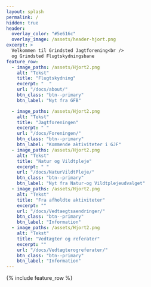```yaml
---
layout: splash
permalink: /
hidden: true
header:
  overlay_color: "#5e616c"
  overlay_image: /assets/header-hjort.png
excerpt: >
  Velkommen til Grindsted Jagtforening<br />
  og Grindsted Flugtskydningsbane
feature_row:
  - image_paths: /assets/Hjort2.png
    alt: "Tekst"
    title: "Flugtskydning"
    excerpt: "  "
    url: "/docs/about/"
    btn_class: "btn--primary"
    btn_label: "Nyt fra GFB" 

  - image_paths: /assets/Hjort2.png
    alt: "Tekst"
    title: "Jagtforeningen"
    excerpt: " "
    url: "/docs/Foreningen/"
    btn_class: "btn--primary"
    btn_label: "Kommende aktiviteter i GJF" 
  - image_paths: /assets/Hjort2.png
    alt: "Tekst"
    title: "Natur og Vildtpleje"
    excerpt: " "
    url: "/docs/NaturVildtPleje/"
    btn_class: "btn--primary"
    btn_label: "Nyt fra Natur-og Vildtplejeudvalget"   
  - image_paths: /assets/Hjort2.png
    alt: "Tekst"
    title: "Fra afholdte aktiviteter"
    excerpt: ""
    url: "/docs/Vedtaegtsaendringer/"
    btn_class: "btn--primary"
    btn_label: "Information" 
  - image_paths: /assets/Hjort2.png
    alt: "Tekst"
    title: "Vedtægter og referater"
    excerpt: ""
    url: "/docs/Vedtægterogreferater/"
    btn_class: "btn--primary"
    btn_label: "Information" 
---
```


{% include feature_row %}

